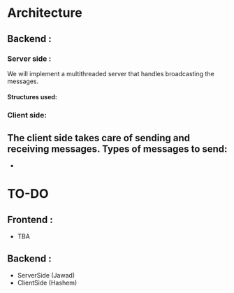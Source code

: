 # Architecture

## Backend : 
### Server side : 
We will implement a multithreaded server that handles broadcasting the messages.

#### Structures used: 


### Client side:
The client side takes care of sending and receiving messages.
Types of messages to send:
- 
- 




# TO-DO

## Frontend : 
- TBA 

## Backend  : 
- ServerSide (Jawad)
- ClientSide (Hashem)
